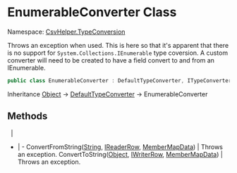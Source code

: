 # EnumerableConverter Class

Namespace: [CsvHelper.TypeConversion](/api/CsvHelper.TypeConversion)

Throws an exception when used. This is here so that it's apparent that there is no support for ``System.Collections.IEnumerable`` type coversion. A custom converter will need to be created to have a field convert to and from an IEnumerable.

```cs
public class EnumerableConverter : DefaultTypeConverter, ITypeConverter
```

Inheritance [Object](https://docs.microsoft.com/en-us/dotnet/api/system.object) -> [DefaultTypeConverter](/api/CsvHelper.TypeConversion/DefaultTypeConverter) -> EnumerableConverter

## Methods
&nbsp; | &nbsp;
- | -
ConvertFromString([String](https://docs.microsoft.com/en-us/dotnet/api/system.string), [IReaderRow](/api/CsvHelper/IReaderRow), [MemberMapData](/api/CsvHelper.Configuration/MemberMapData)) | Throws an exception.
ConvertToString([Object](https://docs.microsoft.com/en-us/dotnet/api/system.object), [IWriterRow](/api/CsvHelper/IWriterRow), [MemberMapData](/api/CsvHelper.Configuration/MemberMapData)) | Throws an exception.

